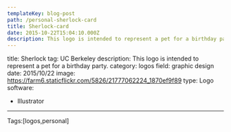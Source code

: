 ```yaml
---
templateKey: blog-post
path: /personal-sherlock-card
title: Sherlock-card
date: 2015-10-22T15:04:10.000Z
description: This logo is intended to represent a pet for a birthday party.
---
```


title: Sherlock
tag: UC Berkeley
description: This logo is intended to represent a pet for a birthday party.
category: logos
field: graphic design
date: 2015/10/22
image: https://farm6.staticflickr.com/5826/21777062224_1870ef9f89
type: Logo
software:
- Illustrator
---

Tags:[logos,personal]